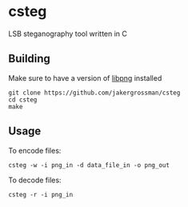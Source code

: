 # csteg
LSB steganography tool written in C

## Building
Make sure to have a version of [libpng](http://www.libpng.org/pub/png/libpng.html) installed
```
git clone https://github.com/jakergrossman/csteg
cd csteg
make
```

## Usage
To encode files:
```
csteg -w -i png_in -d data_file_in -o png_out
```

To decode files:
```
csteg -r -i png_in
```
